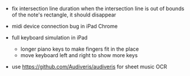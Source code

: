 - fix intersection line duration
    when the intersection line is out of bounds of the note's rectangle, it should disappear

- midi device connection bug in iPad Chrome

- full keyboard simulation in iPad
    - longer piano keys to make fingers fit in the place
    - move keyboard left and right to show more keys

- use https://github.com/Audiveris/audiveris for sheet music OCR
